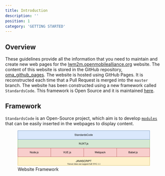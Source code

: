 ```yaml
---
title: Introduction
description: ''
position: 1
category: 'GETTING STARTED'
---
```

## Overview
These guidelines provide all the information that you need to maintain and create new web pages for the [lwm2m.openmobilealliance.org](https://lwm2m.openmobilealliance.org/) website.
The content of this website is stored in the GitHub repository, [oma_github_pages](https://github.com/OpenMobileAlliance/oma_github_pages).
The website is hosted using GitHub Pages. It is reconstructed each time that a Pull Request is merged into the `master` branch.
The website has been constructed using a new framework called `StandardsCode`. This framework is Open Source and it is maintained [here]().


## Framework
`StandardsCode` is an Open-Source project, which aim is to develop [`modules`]() that can be easily inserted in the webpages to display content.

<figure>
      <img  src="/images/website-framework.svg" alt="Website Framework">
      <figcaption>Website Framework</figcaption>
</figure>
